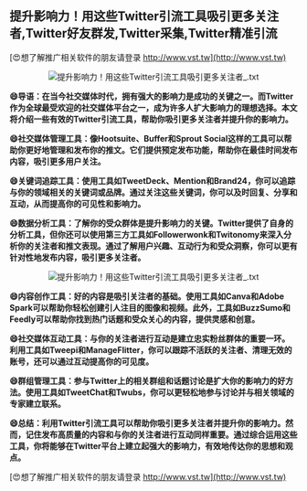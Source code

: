 ## **提升影响力！用这些Twitter引流工具吸引更多关注者,Twitter好友群发,Twitter采集,Twitter精准引流**

[😍想了解推广相关软件的朋友请登录 http://www.vst.tw](http://www.vst.tw)

 <center><img src="https://vst.tw/MP4/tuiguang/png/0.png" alt="提升影响力！用这些Twitter引流工具吸引更多关注者_.txt"></center>

**😄导语：在当今社交媒体时代，拥有强大的影响力是成功的关键之一。而Twitter作为全球最受欢迎的社交媒体平台之一，成为许多人扩大影响力的理想选择。本文将介绍一些有效的Twitter引流工具，帮助你吸引更多关注者并提升你的影响力。**

**😄社交媒体管理工具：像Hootsuite、Buffer和Sprout Social这样的工具可以帮助你更好地管理和发布你的推文。它们提供预定发布功能，帮助你在最佳时间发布内容，吸引更多用户关注。**

**😄关键词追踪工具：使用工具如TweetDeck、Mention和Brand24，你可以追踪与你的领域相关的关键词或品牌。通过关注这些关键词，你可以及时回复、分享和互动，从而提高你的可见性和影响力。**

**😄数据分析工具：了解你的受众群体是提升影响力的关键。Twitter提供了自身的分析工具，但你还可以使用第三方工具如Followerwonk和Twitonomy来深入分析你的关注者和推文表现。通过了解用户兴趣、互动行为和受众洞察，你可以更有针对性地发布内容，吸引更多关注者。**

 <center><img src="https://vst.tw/MP4/tuiguang/png/4.png" alt="提升影响力！用这些Twitter引流工具吸引更多关注者_.txt"></center>

**😄内容创作工具：好的内容是吸引关注者的基础。使用工具如Canva和Adobe Spark可以帮助你轻松创建引人注目的图像和视频。此外，工具如BuzzSumo和Feedly可以帮助你找到热门话题和受众关心的内容，提供灵感和创意。**

**😄社交媒体互动工具：与你的关注者进行互动是建立忠实粉丝群体的重要一环。利用工具如Tweepi和ManageFlitter，你可以跟踪不活跃的关注者、清理无效的账号，还可以通过互动提高你的可见度。**

**😄群组管理工具：参与Twitter上的相关群组和话题讨论是扩大你的影响力的好方法。使用工具如TweetChat和Twubs，你可以更轻松地参与讨论并与相关领域的专家建立联系。**

**😄总结：利用Twitter引流工具可以帮助你吸引更多关注者并提升你的影响力。然而，记住发布高质量的内容和与你的关注者进行互动同样重要。通过综合运用这些工具，你将能够在Twitter平台上建立起强大的影响力，有效地传达你的思想和观点。**

[😍想了解推广相关软件的朋友请登录 http://www.vst.tw](http://www.vst.tw)



